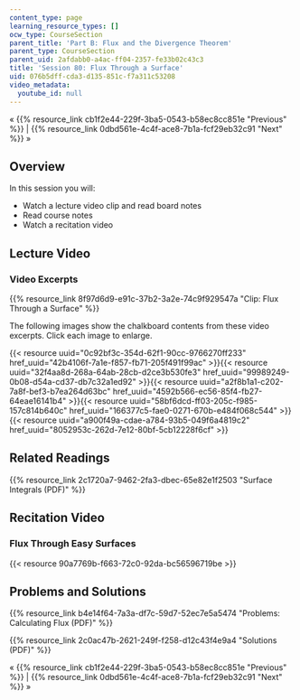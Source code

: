 ```yaml
---
content_type: page
learning_resource_types: []
ocw_type: CourseSection
parent_title: 'Part B: Flux and the Divergence Theorem'
parent_type: CourseSection
parent_uid: 2afdabb0-a4ac-ff04-2357-fe33b02c43c3
title: 'Session 80: Flux Through a Surface'
uid: 076b5dff-cda3-d135-851c-f7a311c53208
video_metadata:
  youtube_id: null
---
```


« {{% resource_link cb1f2e44-229f-3ba5-0543-b58ec8cc851e "Previous" %}} | {{% resource_link 0dbd561e-4c4f-ace8-7b1a-fcf29eb32c91 "Next" %}} »

Overview
--------

In this session you will:

*   Watch a lecture video clip and read board notes
*   Read course notes
*   Watch a recitation video

Lecture Video
-------------

### Video Excerpts

{{% resource_link 8f97d6d9-e91c-37b2-3a2e-74c9f929547a "Clip: Flux Through a Surface" %}}

The following images show the chalkboard contents from these video excerpts. Click each image to enlarge.

{{< resource uuid="0c92bf3c-354d-62f1-90cc-9766270ff233" href_uuid="42b4106f-7a1e-f857-fb71-205f491f99ac" >}}{{< resource uuid="32f4aa8d-268a-64ab-28cb-d2ce3b530fe3" href_uuid="99989249-0b08-d54a-cd37-db7c32a1ed92" >}}{{< resource uuid="a2f8b1a1-c202-7a8f-bef3-b7ea264d63bc" href_uuid="4592b566-ec56-85f4-fb27-64eae16141b4" >}}{{< resource uuid="58bf6dcd-ff03-205c-f985-157c814b640c" href_uuid="166377c5-fae0-0271-670b-e484f068c544" >}}  
{{< resource uuid="a900f49a-cdae-a784-93b5-049f6a4819c2" href_uuid="8052953c-262d-7e12-80bf-5cb12228f6cf" >}}

Related Readings
----------------

{{% resource_link 2c1720a7-9462-2fa3-dbec-65e82e1f2503 "Surface Integrals (PDF)" %}}

Recitation Video
----------------

### Flux Through Easy Surfaces

{{< resource 90a7769b-f663-72c0-92da-bc56596719be >}}

Problems and Solutions
----------------------

{{% resource_link b4e14f64-7a3a-df7c-59d7-52ec7e5a5474 "Problems: Calculating Flux (PDF)" %}}

{{% resource_link 2c0ac47b-2621-249f-f258-d12c43f4e9a4 "Solutions (PDF)" %}}

« {{% resource_link cb1f2e44-229f-3ba5-0543-b58ec8cc851e "Previous" %}} | {{% resource_link 0dbd561e-4c4f-ace8-7b1a-fcf29eb32c91 "Next" %}} »